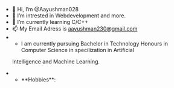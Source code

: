 - 👋 Hi, I’m @Aayushman028
- 👀 I’m intrested in Webdevelopment and more.
- 🌱 I’m currently learning C/C++
- 📫 My Email Adress is aayushman230@gmail.com
- <ul><li> I am currently pursuing Bachelor in Technology Honours in Computer Science in specilization in Artificial 
Intelligence and Machine Learning. </ul>

- <ul><li> **Hobbies**: 
<!---
Aayushman028/Aayushman028 is a ✨ special ✨ repository because its `README.md` (this file) appears on your GitHub profile.
You can click the Preview link to take a look at your changes.
--->
